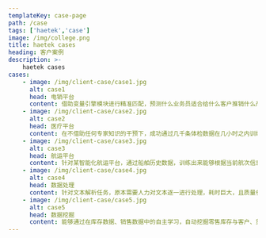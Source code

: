 ```yaml
---
templateKey: case-page
path: /case
tags: ['haetek','case']
image: /img/college.png
title: haetek cases
heading: 客户案例
description: >-
    haetek cases
cases:
    - image: /img/client-case/case1.jpg
      alt: case1
      head: 电销平台
      content: 借助变量引擎模块进行精准匹配，预测什么业务员适合给什么客户推销什么产品，从而实现在相同人力成本下，帮助该平台将推销成功率从6%提升至25%以上，有效提高员工工作效率，精准把控客户需求及预期推销效果；
    - image: /img/client-case/case2.jpg
      alt: case2
      head: 医疗平台
      content: 在不借助任何专家知识的干预下，成功通过几千条体检数据在几小时之内训练出准确率媲美专家的心脏健康诊断模型，并能自主挖掘出若干学术级别的推论或结论：如口腔健康与心脏健康之间的关联、通过在系统上自主调整饮食计划来观察未来的心脏健康情况。
    - image: /img/client-case/case3.jpg
      alt: case3
      head: 航运平台
      content: 针对某智能化航运平台，通过船舶历史数据，训练出来能够根据当前航次信息预测未来航次信息的模型，准确率不低于90%，在绝大部分情况较航运专家预测更精准，全程零运营维护成本，单次运算秒级以内。
    - image: /img/client-case/case4.jpg
      alt: case4
      head: 数据处理
      content: 针对文本解析任务，原本需要人力对文本逐一进行处理，耗时巨大，且质量参差。传统文本解析算法无法处理此类存在大量规则不一致、模式模糊的文本数据，通过InfoPlus模块在文本数据中进行自主学习，能够在保证准确率略微提升的情况下，将单份文本的处理效率由平均50秒每份提升至一秒200份以上，极大缩减人力成本，提高工作效益
    - image: /img/client-case/case5.jpg
      alt: case5
      head: 数据挖掘
      content: 能够通过在库存数据、销售数据中的自主学习，自动挖掘零售库存与客户、货品、外界环境之间的深度关联，精准预测什么样的货应当在什么时间分配给什么区域的仓库并推荐给什么客户，在将仓储库存的利用率翻倍提高的条件下，大幅度提升商品销售业绩。
---
```

